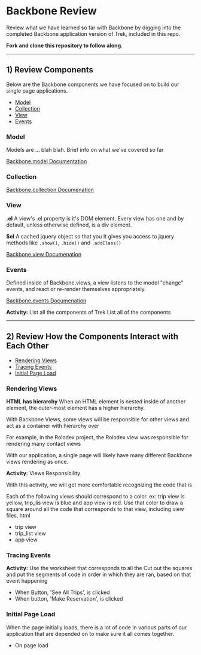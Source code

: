 # Backbone Review

Review what we have learned so far with Backbone by digging into the completed Backbone application version of Trek, included in this repo.

**Fork and clone this repository to follow along.**

***

## 1) Review Components
Below are the Backbone components we have focused on to build our single page applications.

- [Model](#models)
- [Collection](#collections)
- [View](#views)
- [Events](#events)

### Model
Models are ... blah blah. Brief info on what we've covered so far

[Backbone.model Documentation](http://backbonejs.org/#Model)

### Collection

[Backbone.collection Documenation](http://backbonejs.org/#Collection)

### View

**.el**
A view's .el property is it's DOM element. Every view has one and by default, unless otherwise defined, is a div element.

**$el**
A cached jquery object so that you
It gives you access to jquery methods like `.show()`, `.hide()` and `.addClass()`

[Backbone.view Documenation](http://backbonejs.org/#View)

### Events
Defined inside of Backbone.views,  a view listens to the model "change" events, and react or re-render themselves appropriately.



[Backbone.events Documenation](http://backbonejs.org/#Events)

**Activity:** List all the components of Trek
List all of the components

***

## 2) Review How the Components Interact with Each Other

- [Rendering Views](#rendering-views)
- [Tracing Events](#tracing-events)
- [Initial Page Load](#initial-page-load)

### Rendering Views

**HTML has hierarchy** When an HTML element is nested inside of another element, the outer-most element has a higher hierarchy.

With Backbone Views, some views will be responsible for other views and act as a container with hierarchy over

For example, in the Rolodex project, the Rolodex view was responsible for rendering many contact views


With our application, a single page will likely have many different Backbone views rendering as once.


**Activity:** Views Responsibility

With this activity, we will get more comfortable recognizing the code that is

Each of the following views should correspond to a color. ex: trip view is yellow, trip_lis view is blue and app view is red. Use that color to draw a square around all the code that corresponds to that view, including view files, html


- trip view
- trip_list view
- app view



### Tracing Events

**Activity:**
Use the worksheet that corresponds to all the
Cut out the squares and put the segments of code in order in which they are ran, based on that event happening

- When Button, 'See All Trips', is clicked
- When button, 'Make Reservation', is clicked

### Initial Page Load
When the page initially loads, there is a lot of code in various parts of our application that are depended on to make sure it all comes together.

- On page load
